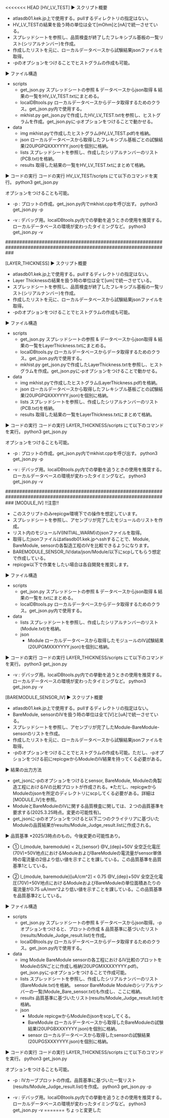 <<<<<<< HEAD
[HV_LV_TEST]
▶︎ スクリプト概要
- atlasdb01.kek.jp上で使用する。pullするディレクトリの指定はない。
- HV_LV_TESTの結果を扱う時の単位は全て[mOhm]と[nA]で統一させている。
- スプレッドシートを参照し、品質検査が終了したフレキシブル基板の一覧リスト(シリアルナンバー)を作成。
- 作成したリストを元に、ローカルデータベースから試験結果jsonファイルを取得。
- -pのオプションをつけることでヒストグラムの作成も可能。

▶︎ ファイル構造
- scripts
    - get_json.py       スプレッドシートの参照 & データベースからjson取得 & 結果の一覧をHV_LV_TEST.txtにまとめる。
    - localDBtools.py   ローカルデータベースからデータ取得するためのクラス。get_json.py内で使用する。
    - mkhist.py         get_json.pyで作成したHV_LV_TEST.txtを参照し、ヒストグラムを作成。get_json.pyに-pオプションをつけることで動かせる。
- data
    - img               mkhist.pyで作成したヒストグラム(HV_LV_TEST.pdf)を格納。
    - json              ローカルデータベースから取得したフレキシブル基板ごとの試験結果(20UPGPQXXXYYYY.json)を個別に格納。
    - lists             スプレッドシートを参照し、作成したシリアルナンバーのリスト(PCB.txt)を格納。
    - results           取得した結果の一覧をHV_LV_TEST.txtにまとめて格納。

▶︎ コードの実行
コードの実行 HV_LV_TEST/scripts にて以下のコマンドを実行。
python3  get_json.py

オプションをつけることも可能。
- -p : プロットの作成。get_json.py内でmkhist.cppを呼び出す。
    python3 get_json.py -p

- -v : デバッグ用。localDBtools.py内での挙動を追うときの使用を推奨する。ローカルデータベースの環境が変わったタイミングなど。
    python3 get_json.py -v


###################################################################################################################

[LAYER_THICKNESS]
▶︎ スクリプト概要
- atlasdb01.kek.jp上で使用する。pullするディレクトリの指定はない。
- Layer Thicknessの結果を扱う時の単位は全て[um]で統一させている。
- スプレッドシートを参照し、品質検査が終了したフレキシブル基板の一覧リスト(シリアルナンバー)を作成。
- 作成したリストを元に、ローカルデータベースから試験結果jsonファイルを取得。
- -pのオプションをつけることでヒストグラムの作成も可能。

▶︎ ファイル構造
- scripts
    - get_json.py       スプレッドシートの参照 & データベースからjson取得 & 結果の一覧をLayerThickness.txtにまとめる。
    - localDBtools.py   ローカルデータベースからデータ取得するためのクラス。get_json.py内で使用する。
    - mkhist.py         get_json.pyで作成したLayerThickness.txtを参照し、ヒストグラムを作成。get_json.pyに-pオプションをつけることで動かせる。
- data
    - img               mkhist.pyで作成したヒストグラム(LayerThickness.pdf)を格納。
    - json              ローカルデータベースから取得したフレキシブル基板ごとの試験結果(20UPGPQXXXYYYY.json)を個別に格納。
    - lists             スプレッドシートを参照し、作成したシリアルナンバーのリスト(PCB.txt)を格納。
    - results           取得した結果の一覧をLayerThickness.txtにまとめて格納。

▶︎ コードの実行
コードの実行 LAYER_THICKNESS/scripts にて以下のコマンドを実行。
python3  get_json.py

オプションをつけることも可能。
- -p : プロットの作成。get_json.py内でmkhist.cppを呼び出す。
    python3 get_json.py -p

- -v : デバッグ用。localDBtools.py内での挙動を追うときの使用を推奨する。ローカルデータベースの環境が変わったタイミングなど。
    python3 get_json.py -v


###################################################################################################################
[MODULE_IV]
!!注意!!
- このスクリプトのみrepicgw環境下での操作を想定しています。
- スプレッドシートを参照し、アセンブリが完了したモジュールのリストを作成。
- リスト内のモジュールIV(INITIAL_WARM)のjsonファイルを取得。
- 取得したjsonファイルはatlasdb01.kek.jpへsshすることで、Module, BareModule, sensorの各製造工程のIVを比較できるようになります。
- BAREMODULE_SENSOR_IV/data/json/Module/以下にscpしてもらう想定で作成している。
- repicgw以下で作業をしたい場合は各自開発を推奨します。

▶︎ ファイル構造
- scripts
    - get_json.py       スプレッドシートの参照 & データベースからjson取得 & 結果の一覧を.txtにまとめる。
    - localDBtools.py   ローカルデータベースからデータ取得するためのクラス。get_json.py内で使用する。
- data
    - lists             スプレッドシートを参照し、作成したシリアルナンバーのリスト(Module.txt)を格納。
    - json              
       - Module         ローカルデータベースから取得したモジュールのIV試験結果(20UPGMXXXYYYY.json)を個別に格納。
       
       
▶︎ コードの実行
コードの実行 LAYER_THICKNESS/scripts にて以下のコマンドを実行。
python3  get_json.py

- -v : デバッグ用。localDBtools.py内での挙動を追うときの使用を推奨する。ローカルデータベースの環境が変わったタイミングなど。
    python3 get_json.py -v








[BAREMODULE_SENSOR_IV]
▶︎ スクリプト概要
- atlasdb01.kek.jp上で使用する。pullするディレクトリの指定はない。
- BareModule, sensorのIVを扱う時の単位は全て[V]と[uA]で統一させている。
- スプレッドシートを参照し、アセンブリが完了したModule-BareModule-sensorのリストを作成。
- 作成したリストを元に、ローカルデータベースから試験結果jsonファイルを取得。
- -pのオプションをつけることでヒストグラムの作成も可能。ただし、-pオプションをつける前にrepicgwからModuleのIV結果を持ってくる必要がある。

▶︎ 結果の出力方法
- get_jsonに-pのオプションをつけるとsensor, BareModule, Moduleの角製造工程におけるIVの比較プロットが作成される。※ただし、repicgwからModuleのjsonを所定のディレクトリにscpしてくる必要がある。詳細は[MODULE_IV]を参照。
- ModuleとBareModuleのIVに関する品質検査に関しては、２つの品質基準を要求する(2025.3.25時点。変更の可能性有)。
- get_jsonに-pのオプションをつけると以下二つのクライテリアに基づいたModuleの品質結果がresults/Module_Judge_result.listに作成される。

▶︎ 品質基準 *2025/3時点のもの。今後変更の可能性あり。
- ① I_{module, baremodule} < 2I_{sensor} @V_{dep}+50V
    全空乏化電圧(70V)+50V地点におけるModuleおよびBareModuleの電流量がsensor単体時の電流量の2倍より低い値を示すことを課している。この品質基準を品質基準1としている。

- ② I_{module, baremodule}[uA/cm^2] <  0.75 @V_{dep}+50V
    全空乏化電圧(70V)+50V地点におけるModuleおよびBareModuleの単位面積あたりの電流量が0.75 uA/mm^2より低い値を示すことを課している。この品質基準を品質基準2としている。

▶︎ ファイル構造
- scripts
    - get_json.py       スプレッドシートの参照 & データベースからjson取得。-pオプションをつけると、プロットの作成 & 品質基準に基づいたリスト(results/Module_Judge_result.list)を作成。
    - localDBtools.py   ローカルデータベースからデータ取得するためのクラス。get_json.py内で使用する。
- data
    - img               Module BareModule sensorの各工程におけるIV比較のプロットをModuleのSNごとに作成し格納(20UPGMXXXXYYYY.pdf)。get_json.pyに-pオプションをつけることで作成可能。
    - lists             スプレッドシートを参照し、作成したシリアルナンバーのリスト(BareModule.txt)を格納。
                        sensor BareModule Moduleのシリアルナンバーの一覧(Module_Bare_sensor.txt)も作成し、ここに格納。
    - results           品質基準に基づいたリスト(results/Module_Judge_result.list)を格納。
    - json              
       - Module         repicgwからModuleのjsonをscpしてくる。
       - BareModule     ローカルデータベースから取得したBareModuleの試験結果(20UPGBXXXYYYY.json)を個別に格納。
       - sensor         ローカルデータベースから取得したsensorの試験結果(20UPGSXXXYYYY.json)を個別に格納。
       
▶︎ コードの実行
コードの実行 LAYER_THICKNESS/scripts にて以下のコマンドを実行。
python3  get_json.py

オプションをつけることも可能。
- -p : IVカーブプロットの作成。品質基準に基づいた一覧リスト(results/Module_Judge_result.list)を作成。
    python3 get_json.py -p

- -v : デバッグ用。localDBtools.py内での挙動を追うときの使用を推奨する。ローカルデータベースの環境が変わったタイミングなど。
    python3 get_json.py -v
=======
ちょっと変更した
